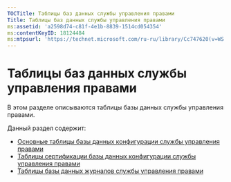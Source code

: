 ```yaml
---
TOCTitle: Таблицы баз данных службы управления правами
Title: Таблицы баз данных службы управления правами
ms:assetid: 'a2598d74-c81f-4e1b-8839-1514cd054354'
ms:contentKeyID: 18124484
ms:mtpsurl: 'https://technet.microsoft.com/ru-ru/library/Cc747620(v=WS.10)'
---
```


Таблицы баз данных службы управления правами
============================================

В этом разделе описываются таблицы базы данных службы управления правами.

Данный раздел содержит:

-   [Основные таблицы базы данных конфигурации службы управления правами](https://technet.microsoft.com/8f9e15a2-92bc-41f7-a4fd-329567afb142)
-   [Таблицы сертификации базы данных конфигурации службы управления правами](https://technet.microsoft.com/d392663a-1a46-42f6-a71d-f0f2c1843566)
-   [Таблицы базы данных журналов службы управления правами](https://technet.microsoft.com/7ab2104c-b12d-4807-8a4b-bcabb145ff9b)
